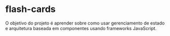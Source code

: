 # flash-cards
O objetivo do projeto é aprender sobre como usar gerenciamento de estado e arquitetura baseada em componentes usando frameworks JavaScript.
